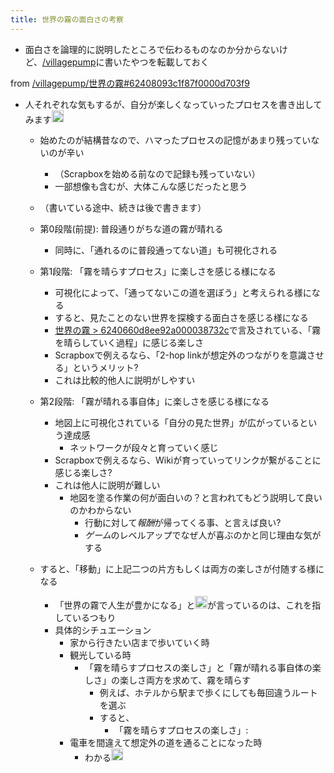 ```yaml
---
title: 世界の霧の面白さの考察
---
```


* 面白さを論理的に説明したところで伝わるものなのか分からないけど、[/villagepump](https://scrapbox.io/villagepump)に書いたやつを転載しておく

from [/villagepump/世界の霧#62408093c1f87f0000d703f9](https://scrapbox.io/villagepump/世界の霧#62408093c1f87f0000d703f9)

* 人それぞれな気もするが、自分が楽しくなっていったプロセスを書き出してみます<img src='https://scrapbox.io/api/pages/blu3mo-public/blu3mo/icon' alt='blu3mo.icon' height="19.5"/>

  * 始めたのが結構昔なので、ハマったプロセスの記憶があまり残っていないのが辛い
    
    * （Scrapboxを始める前なので記録も残っていない）
    * 一部想像も含むが、大体こんな感じだったと思う
  * （書いている途中、続きは後で書きます）
  
  * 第0段階(前提): 普段通りがちな道の霧が晴れる
    
    * 同時に、「通れるのに普段通ってない道」も可視化される
  * 第1段階: 「霧を晴らすプロセス」に楽しさを感じる様になる
    
    * 可視化によって、「通ってないこの道を選ぼう」と考えられる様になる
    * すると、見たことのない世界を探検する面白さを感じる様になる
    * [世界の霧 > 6240660d8ee92a000038732c](%E4%B8%96%E7%95%8C%E3%81%AE%E9%9C%A7.md#6240660d8ee92a000038732c)で言及されている、「霧を晴らしていく過程」に感じる楽しさ
    * Scrapboxで例えるなら、「2-hop linkが想定外のつながりを意識させる」というメリット?
    * これは比較的他人に説明がしやすい
  * 第2段階: 「霧が晴れる事自体」に楽しさを感じる様になる
    
    * 地図上に可視化されている「自分の見た世界」が広がっているという達成感
      * ネットワークが段々と育っていく感じ
    * Scrapboxで例えるなら、Wikiが育っていってリンクが繋がることに感じる楽しさ?
    * これは他人に説明が難しい
      * 地図を塗る作業の何が面白いの？と言われてもどう説明して良いのかわからない
        * 行動に対して*報酬*が帰ってくる事、と言えば良い?
        * *ゲーム*のレベルアップでなぜ人が喜ぶのかと同じ理由な気がする
  * すると、「移動」に上記二つの片方もしくは両方の楽しさが付随する様になる
    
    * 「世界の霧で人生が豊かになる」と<img src='https://scrapbox.io/api/pages/blu3mo-public/blu3mo/icon' alt='blu3mo.icon' height="19.5"/>が言っているのは、これを指しているつもり
    * 具体的シチュエーション
      * 家から行きたい店まで歩いていく時
      * 観光している時
        * 「霧を晴らすプロセスの楽しさ」と「霧が晴れる事自体の楽しさ」の楽しさ両方を求めて、霧を晴らす
          * 例えば、ホテルから駅まで歩くにしても毎回違うルートを選ぶ
          * すると、
            * 「霧を晴らすプロセスの楽しさ」:
      * 電車を間違えて想定外の道を通ることになった時
        * わかる<img src='https://scrapbox.io/api/pages/blu3mo-public/nishio/icon' alt='nishio.icon' height="19.5"/>
